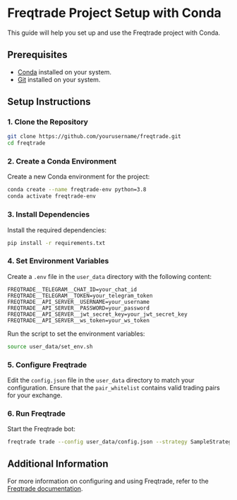 # Freqtrade Project Setup with Conda

This guide will help you set up and use the Freqtrade project with Conda.

## Prerequisites

- [Conda](https://docs.conda.io/projects/conda/en/latest/user-guide/install/index.html) installed on your system.
- [Git](https://git-scm.com/book/en/v2/Getting-Started-Installing-Git) installed on your system.

## Setup Instructions

### 1. Clone the Repository

```bash
git clone https://github.com/yourusername/freqtrade.git
cd freqtrade
```

### 2. Create a Conda Environment

Create a new Conda environment for the project:

```bash
conda create --name freqtrade-env python=3.8
conda activate freqtrade-env
```

### 3. Install Dependencies

Install the required dependencies:

```bash
pip install -r requirements.txt
```

### 4. Set Environment Variables

Create a `.env` file in the `user_data` directory with the following content:

```properties
FREQTRADE__TELEGRAM__CHAT_ID=your_chat_id
FREQTRADE__TELEGRAM__TOKEN=your_telegram_token
FREQTRADE__API_SERVER__USERNAME=your_username
FREQTRADE__API_SERVER__PASSWORD=your_password
FREQTRADE__API_SERVER__jwt_secret_key=your_jwt_secret_key
FREQTRADE__API_SERVER__ws_token=your_ws_token
```

Run the script to set the environment variables:

```bash
source user_data/set_env.sh
```

### 5. Configure Freqtrade

Edit the `config.json` file in the `user_data` directory to match your configuration. Ensure that the `pair_whitelist` contains valid trading pairs for your exchange.

### 6. Run Freqtrade

Start the Freqtrade bot:

```bash
freqtrade trade --config user_data/config.json --strategy SampleStrategy
```

## Additional Information

For more information on configuring and using Freqtrade, refer to the [Freqtrade documentation](https://www.freqtrade.io/en/stable/).
